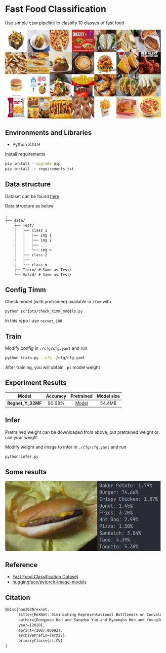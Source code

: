 # Fast Food Classification

Use simple `timm` pipeline to classify 10 classes of fast food

![sample](./assets/sample.jpg "sample")

## Environments and Libraries

- Python 3.10.9

Install requirements

``` bash
pip install --upgrade pip
pip install -r requirements.txt
```

## Data structure

Dataset can be found [here](https://www.kaggle.com/datasets/utkarshsaxenadn/fast-food-classification-dataset)

Data structure as below

```
.
├── data/
    ├── Test/
    │   ├── class 1
    │   │   ├── img 1
    │   │   ├── img 2
    │   │   ├── ...
    │   │   └── img n
    │   ├── class 2
    │   ├── ...
    │   └── class n
    ├── Train/ # Same as Test/
    └── Valid/ # Same as Test/
```

## Config Timm

Check model (with pretrained) available in `timm` with 

``` bash
python scripts/check_timm_models.py
```

In this repo I use `rexnet_100`

## Train

Modify config in `./cfg/cfg.yaml` and run

``` bash
python train.py --cfg ./cfg/cfg.yaml
```

After training, you will obtain `.pt` model weight

## Experiment Results

| Model | Accuracy | Pretrained | Model size |
| --- | :---: | :---: | :---: |
| **Regnet_Y_32MF** | 90.68% | [Model](https://drive.google.com/file/d/1A9JCJW9IPAE93t7uV-vBCIg3COvCkQvC/view?usp=share_link) | 54.4MB |


## Infer

Pretrained weight can be downloaded from above, put pretrained weight or use your weight

Modify weight and image to infer in `./cfg/cfg.yaml` and run

``` bash
python infer.py
```

## Some results

![test](./assets/test.png "test")

## Reference

- [Fast Food Classification Dataset](https://www.kaggle.com/datasets/utkarshsaxenadn/fast-food-classification-dataset)
- [huggingface/pytorch-image-models](https://github.com/huggingface/pytorch-image-models)

## Citation

``` latex
@misc{han2020rexnet,
      title={ReXNet: Diminishing Representational Bottleneck on Convolutional Neural Network}, 
      author={Dongyoon Han and Sangdoo Yun and Byeongho Heo and YoungJoon Yoo},
      year={2020},
      eprint={2007.00992},
      archivePrefix={arXiv},
      primaryClass={cs.CV}
}
```
